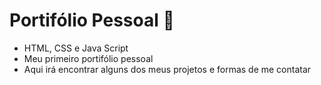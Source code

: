 # Portifólio Pessoal :man:

- HTML, CSS e Java Script
- Meu primeiro portifólio pessoal
- Aqui irá encontrar alguns dos meus projetos e formas de me contatar